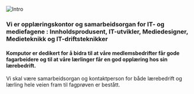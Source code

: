 ![Intro](https://komputor.no/images/komputor-front-10.svg)

### Vi er opplæringskontor og samarbeidsorgan for IT- og mediefagene : Innholdsprodusent, IT-utvikler, Mediedesigner, Medieteknikk og IT-driftsteknikker

#### Komputor er dedikert for å bidra til at våre medlemsbedrifter får gode fagarbeidere og til at våre lærlinger får en god opplæring hos sin lærebedrift.

Vi skal være samarbeidsorgan og kontaktperson for både lærebedrift og lærling hele veien fram til fagprøven er bestått.

<!--

**Here are some ideas to get you started:**

🙋‍♀️ A short introduction - what is your organization all about?
🌈 Contribution guidelines - how can the community get involved?
👩‍💻 Useful resources - where can the community find your docs? Is there anything else the community should know?
🍿 Fun facts - what does your team eat for breakfast?
🧙 Remember, you can do mighty things with the power of [Markdown](https://docs.github.com/github/writing-on-github/getting-started-with-writing-and-formatting-on-github/basic-writing-and-formatting-syntax)
-->
